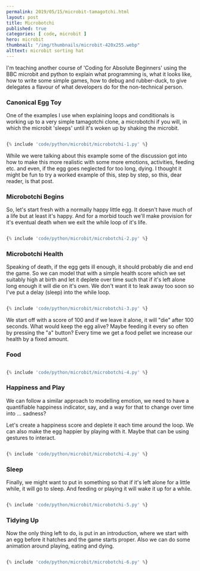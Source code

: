 ```yaml
---
permalink: 2019/05/15/microbit-tamagotchi.html
layout: post
title: Microbotchi
published: true
categories: [ code, microbit ]
hero: microbit
thumbnail: "/img/thumbnails/microbit-420x255.webp"
alttext: microbit sorting hat
---
```


I'm teaching another course of 'Coding for Absolute Beginners' using the BBC microbit and python to explain 
what programming is, what it looks like, how to write some simple games, how to debug and rubber-duck, to give 
delegates a flavour of what developers do for the non-technical person. 

### Canonical Egg Toy

One of the examples I use when explaining loops and conditionals is working up to a very simple tamagotchi clone, a 
microbotchi if you will, in which the microbit 'sleeps' until it's woken up by shaking the microbit.


```python

{% include 'code/python/microbit/microbotchi-1.py' %}

```

While we were talking about this example some of the discussion got into how to make this more realistic with 
some more emotions, activities, feeding etc. and even, if the egg goes neglected for too long, dying. I thought it 
might be fun to try a worked example of this, step by step, so this, dear reader, is that post. 


### Microbotchi Begins

So, let's start fresh with a normally happy little egg. It doesn't have much of a life but at least it's happy. And for 
a morbid touch we'll make provision for it's eventual death when we exit the while loop of it's life.


```python

{% include 'code/python/microbit/microbotchi-2.py' %}

```


### Microbotchi Health

Speaking of death, if the egg gets ill enough, it should probably die and end the game. So we can model that with a simple 
health score which we set suitably high at birth and let it deplete over time such that if it's left alone long enough 
it will die on it's own. We don't want it to leak away too soon so I've put a delay (sleep) into the while loop.

```python

{% include 'code/python/microbit/microbotchi-3.py' %}

```

We start off with a score of 100 and if we leave it alone, it will "die" after 100 seconds. What would keep the egg alive? 
Maybe feeding it every so often by pressing the "a" button? Every time we get a food pellet we increase our health by a fixed 
amount.


### Food

```python

{% include 'code/python/microbit/microbotchi-4.py' %}

```


### Happiness and Play

We can follow a similar approach to modelling emotion, we need to have a quantifiable happiness indicator, say, and a way for that 
to change over time into ... sadness?

Let's create a happiness score and deplete it each time around the loop. We can also make the egg happier by playing with it. Maybe 
that can be using gestures to interact.

```python

{% include 'code/python/microbit/microbotchi-4.py' %}

```


### Sleep

Finally, we might want to put in something so that if it's left alone for a little while, it will go to sleep. And feeding or playing it 
will wake it up for a while.

```python

{% include 'code/python/microbit/microbotchi-5.py' %}

```


### Tidying Up

Now the only thing left to do, is put in an introduction, where we start with an egg before it hatches and the game starts proper. Also 
we can do some animation around playing, eating and dying.

```python

{% include 'code/python/microbit/microbotchi-6.py' %}

```

